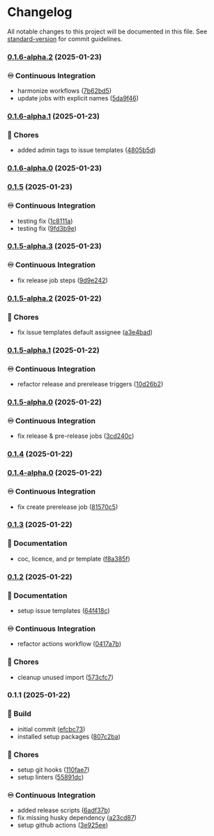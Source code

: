 # Changelog

All notable changes to this project will be documented in this file. See [standard-version](https://github.com/conventional-changelog/standard-version) for commit guidelines.

### [0.1.6-alpha.2](https://github.com/liviasoft/logistics-admin/compare/v0.1.6-alpha.1...v0.1.6-alpha.2) (2025-01-23)


### ♾️ Continuous Integration

* harmonize workflows ([7b62bd5](https://github.com/liviasoft/logistics-admin/commits/7b62bd53e65117f4bdf309cc9565498581bc3b0d))
* update jobs with explicit names ([5da9f46](https://github.com/liviasoft/logistics-admin/commits/5da9f4602d58739d3adca5ef86ba7b2f87484f8e))

### [0.1.6-alpha.1](https://github.com/liviasoft/logistics-admin/compare/v0.1.6-alpha.0...v0.1.6-alpha.1) (2025-01-23)


### 🚚 Chores

* added admin tags to issue templates ([4805b5d](https://github.com/liviasoft/logistics-admin/commits/4805b5d50358347253bd95b3bd448ea5f79828d2))

### [0.1.6-alpha.0](https://github.com/liviasoft/logistics-admin/compare/v0.1.5...v0.1.6-alpha.0) (2025-01-23)

### [0.1.5](https://github.com/liviasoft/logistics-admin/compare/v0.1.5-alpha.3...v0.1.5) (2025-01-23)


### ♾️ Continuous Integration

* testing fix ([1c8111a](https://github.com/liviasoft/logistics-admin/commits/1c8111a5726272c4dd46ca1706080e66edfa80b5))
* testing fix ([9fd3b9e](https://github.com/liviasoft/logistics-admin/commits/9fd3b9eced852f84218748509acfc7928e6f30db))

### [0.1.5-alpha.3](https://github.com/liviasoft/logistics-admin/compare/v0.1.5-alpha.2...v0.1.5-alpha.3) (2025-01-23)


### ♾️ Continuous Integration

* fix release job steps ([9d9e242](https://github.com/liviasoft/logistics-admin/commits/9d9e2422090397fd0866406b0287ae90bf40b033))

### [0.1.5-alpha.2](https://github.com/liviasoft/logistics-admin/compare/v0.1.5-alpha.1...v0.1.5-alpha.2) (2025-01-22)


### 🚚 Chores

* fix issue templates default assignee ([a3e4bad](https://github.com/liviasoft/logistics-admin/commits/a3e4baddba770d7a10a8be79b4b8c20ff289da4e))

### [0.1.5-alpha.1](https://github.com/liviasoft/logistics-admin/compare/v0.1.5-alpha.0...v0.1.5-alpha.1) (2025-01-22)


### ♾️ Continuous Integration

* refactor release and prerelease triggers ([10d26b2](https://github.com/liviasoft/logistics-admin/commits/10d26b2540b06fbe89893446b8c1e9cbb4c435d4))

### [0.1.5-alpha.0](https://github.com/liviasoft/logistics-admin/compare/v0.1.4...v0.1.5-alpha.0) (2025-01-22)


### ♾️ Continuous Integration

* fix release & pre-release jobs ([3cd240c](https://github.com/liviasoft/logistics-admin/commits/3cd240c5e6a248265cd0550a96a8fa9a281acf72))

### [0.1.4](https://github.com/liviasoft/logistics-admin/compare/v0.1.4-alpha.0...v0.1.4) (2025-01-22)

### [0.1.4-alpha.0](https://github.com/liviasoft/logistics-admin/compare/v0.1.3...v0.1.4-alpha.0) (2025-01-22)


### ♾️ Continuous Integration

* fix create prerelease job ([81570c5](https://github.com/liviasoft/logistics-admin/commits/81570c531f6b41f54a9804c7ed6816af6d39db4c))

### [0.1.3](https://github.com/liviasoft/logistics-admin/compare/v0.1.2...v0.1.3) (2025-01-22)


### 📝 Documentation

* coc, licence, and pr template ([f8a385f](https://github.com/liviasoft/logistics-admin/commits/f8a385fbf81e6f655d3c116fdbb140f4d91b4e65))

### [0.1.2](https://github.com/liviasoft/logistics-admin/compare/v0.1.1...v0.1.2) (2025-01-22)


### 📝 Documentation

* setup issue templates ([64f418c](https://github.com/liviasoft/logistics-admin/commits/64f418ce439ce55ba2fe984a770a69c1bd22c16d))


### ♾️ Continuous Integration

* refactor actions workflow ([0417a7b](https://github.com/liviasoft/logistics-admin/commits/0417a7bcfba30200986a4caa2fda42d0b2ccf14e))


### 🚚 Chores

* cleanup unused import ([573cfc7](https://github.com/liviasoft/logistics-admin/commits/573cfc744b0ff0e1b24c2f4a4c2bc738bfac1111))

### 0.1.1 (2025-01-22)


### 🚧 Build

* initial commit ([efcbc73](https://github.com/liviasoft/logistics-admin/commits/efcbc731c17775a9bf1607c355200a7dd226707b))
* installed setup packages ([807c2ba](https://github.com/liviasoft/logistics-admin/commits/807c2ba9c1f3a63b3576ca7ff32d109f88124962))


### 🚚 Chores

* setup git hooks ([110fae7](https://github.com/liviasoft/logistics-admin/commits/110fae7d6b20dd9db9ab641d88380fcaf2482e9b))
* setup linters ([55891dc](https://github.com/liviasoft/logistics-admin/commits/55891dc263eafeecf782a499bc96b7b18a48d03e))


### ♾️ Continuous Integration

* added release scripts ([6adf37b](https://github.com/liviasoft/logistics-admin/commits/6adf37bf39f7c884bedf4c0cb422332dda23f6fa))
* fix missing husky dependency ([a23cd87](https://github.com/liviasoft/logistics-admin/commits/a23cd87fbe08642d0b752f5dbc74356bea35b9e2))
* setup github actions ([3e925ee](https://github.com/liviasoft/logistics-admin/commits/3e925ee8c70c339cda36b4d96e782d8cc9519ea5))
